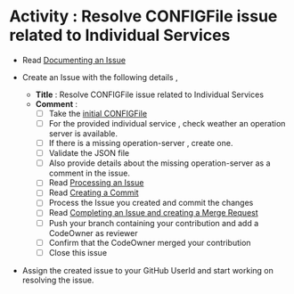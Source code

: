 # Activity : Resolve CONFIGFile issue related to Individual Services

* Read [Documenting an Issue](https://github.com/openBackhaul/ApplicationPattern/blob/develop/doc/PreparingSpecifying/DocumentingAnIssue/DocumentingAnIssue.md)
  
* Create an Issue with the following details , 
  * **Title** : Resolve CONFIGFile issue related to Individual Services
  * **Comment** :
    - [ ] Take the [initial CONFIGFile](../ApplicationAbbreviationExtractor+data.json)
    - [ ] For the provided individual service , check weather an operation server is available.
    - [ ] If there is a missing operation-server , create one.
    - [ ] Validate the JSON file
    - [ ] Also provide details about the missing operation-server as a comment in the issue.
    - [ ] Read [Processing an Issue](https://github.com/openBackhaul/ApplicationPattern/blob/develop/doc/PreparingSpecifying/ProcessingAnIssue/ProcessingAnIssue.md)
    - [ ] Read [Creating a Commit](https://github.com/openBackhaul/ApplicationPattern/blob/develop/doc/PreparingSpecifying/CreatingCommit/CreatingCommit.md)
    - [ ] Process the Issue you created and commit the changes
    - [ ] Read [Completing an Issue and creating a Merge Request](https://github.com/openBackhaul/ApplicationPattern/blob/develop/doc/PreparingSpecifying/CreatingMergeRequest/CreatingMergeRequest.md)
    - [ ] Push your branch containing your contribution and add a CodeOwner as reviewer
    - [ ] Confirm that the CodeOwner merged your contribution 
    - [ ] Close this issue

* Assign the created issue to your GitHub UserId and start working on resolving the issue.

